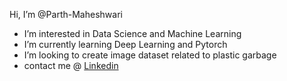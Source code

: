 Hi, I’m @Parth-Maheshwari
- I’m interested in Data Science and Machine Learning
- I’m currently learning Deep Learning and Pytorch
- I’m looking to create image dataset related to plastic garbage
- contact me @ [Linkedin](https://in.linkedin.com/in/parth-maheshwari-0770ab36)

<!---
Parth-Maheshwari/Parth-Maheshwari is a ✨ special ✨ repository because its `README.md` (this file) appears on your GitHub profile.
You can click the Preview link to take a look at your changes.
--->
